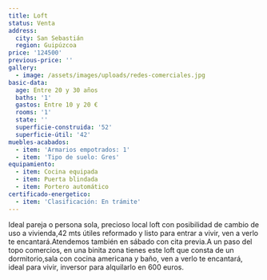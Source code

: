 ```yaml
---
title: Loft
status: Venta
address:
  city: San Sebastián
  region: Guipúzcoa
price: '124500'
previous-price: ''
gallery:
  - image: /assets/images/uploads/redes-comerciales.jpg
basic-data:
  age: Entre 20 y 30 años
  baths: '1'
  gastos: Entre 10 y 20 €
  rooms: '1'
  state: ''
  superficie-construida: '52'
  superficie-útil: '42'
muebles-acabados:
  - item: 'Armarios empotrados: 1'
  - item: 'Tipo de suelo: Gres'
equipamiento:
  - item: Cocina equipada
  - item: Puerta blindada
  - item: Portero automático
certificado-energetico:
  - item: 'Clasificación: En trámite'
---
```

Ideal pareja o persona sola, precioso local loft con posibilidad de cambio de uso a vivienda,42 mts útiles reformado y listo para entrar a vivir, ven a verlo te encantará.Atendemos también en sábado con cita previa.A un paso del topo comercios, en una binita zona tienes este loft que consta de un dormitorio,sala con cocina americana y baño, ven a verlo te encantará, ideal para vivir, inversor para alquilarlo en 600 euros.
